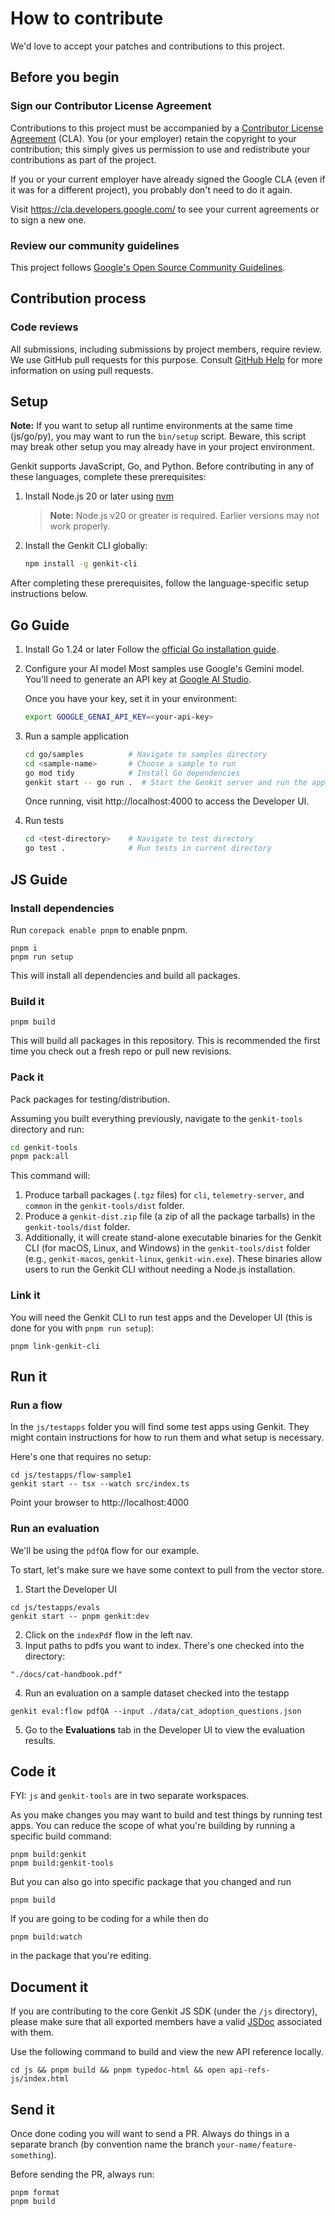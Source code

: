 # How to contribute

We'd love to accept your patches and contributions to this project.

## Before you begin

### Sign our Contributor License Agreement

Contributions to this project must be accompanied by a
[Contributor License Agreement](https://cla.developers.google.com/about) (CLA).
You (or your employer) retain the copyright to your contribution; this simply
gives us permission to use and redistribute your contributions as part of the
project.

If you or your current employer have already signed the Google CLA (even if it
was for a different project), you probably don't need to do it again.

Visit <https://cla.developers.google.com/> to see your current agreements or to
sign a new one.

### Review our community guidelines

This project follows
[Google's Open Source Community Guidelines](https://opensource.google/conduct/).

## Contribution process

### Code reviews

All submissions, including submissions by project members, require review. We
use GitHub pull requests for this purpose. Consult
[GitHub Help](https://help.github.com/articles/about-pull-requests/) for more
information on using pull requests.

## Setup

**Note:** If you want to setup all runtime environments at the same time
(js/go/py), you may want to run the `bin/setup` script. Beware, this script may
break other setup you may already have in your project environment.

Genkit supports JavaScript, Go, and Python. Before contributing in any of these languages, complete these prerequisites:

1. Install Node.js 20 or later using [nvm](https://nodejs.org/en/download)

   > **Note:** Node.js v20 or greater is required. Earlier versions may not work properly.

2. Install the Genkit CLI globally:
   ```bash
   npm install -g genkit-cli
   ```

After completing these prerequisites, follow the language-specific setup instructions below.

## Go Guide

1. Install Go 1.24 or later
   Follow the [official Go installation guide](https://golang.org/doc/install).

2. Configure your AI model
   Most samples use Google's Gemini model. You'll need to generate an API key at [Google AI Studio](https://aistudio.google.com/app/apikey).

   Once you have your key, set it in your environment:

   ```bash
   export GOOGLE_GENAI_API_KEY=<your-api-key>
   ```

3. Run a sample application

   ```bash
   cd go/samples          # Navigate to samples directory
   cd <sample-name>       # Choose a sample to run
   go mod tidy            # Install Go dependencies
   genkit start -- go run .  # Start the Genkit server and run the application
   ```

   Once running, visit http://localhost:4000 to access the Developer UI.

4. Run tests
   ```bash
   cd <test-directory>    # Navigate to test directory
   go test .              # Run tests in current directory
   ```

## JS Guide

### Install dependencies

Run `corepack enable pnpm` to enable pnpm.

```
pnpm i
pnpm run setup
```

This will install all dependencies and build all packages.

### Build it

```
pnpm build
```

This will build all packages in this repository. This is recommended the first time you check out a fresh repo or pull new revisions.

### Pack it

Pack packages for testing/distribution.

Assuming you built everything previously, navigate to the `genkit-tools` directory and run:

```bash
cd genkit-tools
pnpm pack:all
```

This command will:
1.  Produce tarball packages (`.tgz` files) for `cli`, `telemetry-server`, and `common` in the `genkit-tools/dist` folder.
2.  Produce a `genkit-dist.zip` file (a zip of all the package tarballs) in the `genkit-tools/dist` folder.
3.  Additionally, it will create stand-alone executable binaries for the Genkit CLI (for macOS, Linux, and Windows) in the `genkit-tools/dist` folder (e.g., `genkit-macos`, `genkit-linux`, `genkit-win.exe`). These binaries allow users to run the Genkit CLI without needing a Node.js installation.

### Link it

You will need the Genkit CLI to run test apps and the Developer UI (this is done for you with `pnpm run setup`):

```
pnpm link-genkit-cli
```

## Run it

### Run a flow

In the `js/testapps` folder you will find some test apps using Genkit. They might contain instructions for how to run them and what setup is necessary.

Here's one that requires no setup:

```
cd js/testapps/flow-sample1
genkit start -- tsx --watch src/index.ts
```

Point your browser to http://localhost:4000

### Run an evaluation

We'll be using the `pdfQA` flow for our example.

To start, let's make sure we have some context to pull from the vector store.

1. Start the Developer UI

```
cd js/testapps/evals
genkit start -- pnpm genkit:dev
```

2. Click on the `indexPdf` flow in the left nav.
3. Input paths to pdfs you want to index. There's one checked into the directory:

```
"./docs/cat-handbook.pdf"
```

4. Run an evaluation on a sample dataset checked into the testapp

```
genkit eval:flow pdfQA --input ./data/cat_adoption_questions.json
```

5. Go to the **Evaluations** tab in the Developer UI to view the evaluation results.

## Code it

FYI: `js` and `genkit-tools` are in two separate workspaces.

As you make changes you may want to build and test things by running test apps.
You can reduce the scope of what you're building by running a specific build command:

```
pnpm build:genkit
pnpm build:genkit-tools
```

But you can also go into specific package that you changed and run

```
pnpm build
```

If you are going to be coding for a while then do

```
pnpm build:watch
```

in the package that you're editing.

## Document it

If you are contributing to the core Genkit JS SDK (under the `/js` directory), please make sure that all exported members have a valid [JSDoc](https://www.typescriptlang.org/docs/handbook/jsdoc-supported-types.html) associated with them.

Use the following command to build and view the new API reference locally.

```
cd js && pnpm build && pnpm typedoc-html && open api-refs-js/index.html
```

## Send it

Once done coding you will want to send a PR. Always do things in a separate branch (by convention name the branch `your-name/feature-something`).

Before sending the PR, always run:

```
pnpm format
pnpm build
```
